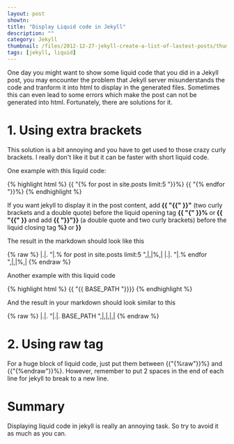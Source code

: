 ```yaml
---
layout: post
showtn: 
title: "Display Liquid code in Jekyll"
description: ""
category: Jekyll
thumbnail: /files/2012-12-27-jekyll-create-a-list-of-lastest-posts/thumbnail.png
tags: [jekyll, liquid]
---
```



One day you might want to show some liquid code that you did in a Jekyll post,
you may encounter the problem that Jekyll server misunderstands the code and
tranform it into html to display in the generated files. Sometimes this can even
lead to some errors which make the post can not be generated into html.
Fortunately, there are solutions for it.

# 1. Using extra brackets

This solution is a bit annoying and you have to get used to those crazy curly
brackets. I really don't like it but it can be faster with short liquid code.

One example with this liquid code:

{% highlight html %}
{{ "{% for post in site.posts limit:5 "}}%}
{{ "{% endfor "}}%}
{% endhighlight %}

If you want jekyll to display it in the post content, add<b> {{ "{{" }}"</b>
(two curly brackets and a double quote)
before the liquid opening tag <b> {{ "{" }}% </b> or<b> {{ "{{" }} </b>and add
<b> {{ "}}"}} </b> (a double quote and two curly brackets) before the liquid closing tag
<b> %} </b>or<b> }} </b>

<!-- more -->

The result in the markdown should look like this

{% raw %}
|.|. "|.% for post in site.posts limit:5 ",|,|%,|
|.|. "|.% endfor ",|,|%,|
{% endraw %}

Another example with this liquid code

{% highlight html %}
{{ "{{ BASE_PATH "}}}}
{% endhighlight %}

And the result in your markdown should look similar to this

{% raw %}
|.|. "|.|. BASE_PATH ",|,|,|,|
{% endraw %}

# 2. Using raw tag

For a huge block of liquid code, just put them between {{"{%raw"}}%}
and {{"{%endraw"}}%}. However, remember to put 2 spaces in the end of
each line for jekyll to break to a new line.

# Summary

Displaying liquid code in jekyll is really an annoying task. So try to avoid it
as much as you can.
